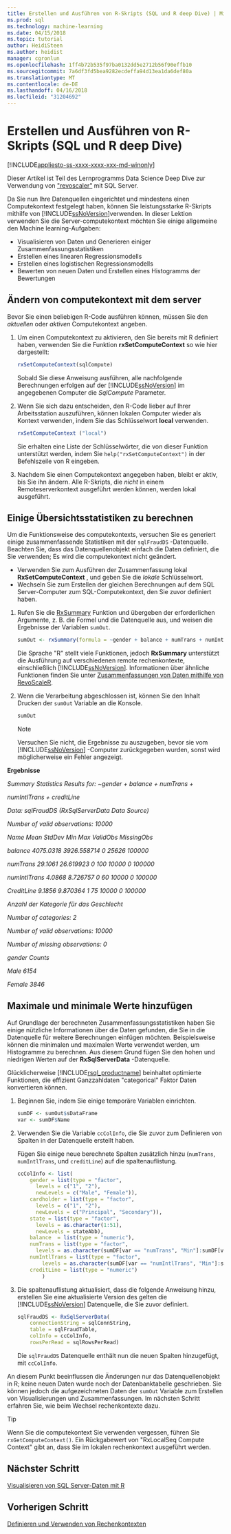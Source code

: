 ```yaml
---
title: Erstellen und Ausführen von R-Skripts (SQL und R deep Dive) | Microsoft Docs
ms.prod: sql
ms.technology: machine-learning
ms.date: 04/15/2018
ms.topic: tutorial
author: HeidiSteen
ms.author: heidist
manager: cgronlun
ms.openlocfilehash: 1ff4b72b535f97ba0132dd5e2712b56f90effb10
ms.sourcegitcommit: 7a6df3fd5bea9282ecdeffa94d13ea1da6def80a
ms.translationtype: MT
ms.contentlocale: de-DE
ms.lasthandoff: 04/16/2018
ms.locfileid: "31204692"
---
```

# <a name="create-and-run-r-scripts-sql-and-r-deep-dive"></a>Erstellen und Ausführen von R-Skripts (SQL und R deep Dive)
[!INCLUDE[appliesto-ss-xxxx-xxxx-xxx-md-winonly](../../includes/appliesto-ss-xxxx-xxxx-xxx-md-winonly.md)]

Dieser Artikel ist Teil des Lernprogramms Data Science Deep Dive zur Verwendung von ["revoscaler"](https://docs.microsoft.com/machine-learning-server/r-reference/revoscaler/revoscaler) mit SQL Server.

Da Sie nun Ihre Datenquellen eingerichtet und mindestens einen Computekontext festgelegt haben, können Sie leistungsstarke R-Skripts mithilfe von [!INCLUDE[ssNoVersion](../../includes/ssnoversion-md.md)]verwenden.  In dieser Lektion verwenden Sie die Server-computekontext möchten Sie einige allgemeine den Machine learning-Aufgaben:

- Visualisieren von Daten und Generieren einiger Zusammenfassungsstatistiken
- Erstellen eines linearen Regressionsmodells
- Erstellen eines logistischen Regressionsmodells
- Bewerten von neuen Daten und Erstellen eines Histogramms der Bewertungen

## <a name="change-compute-context-to-the-server"></a>Ändern von computekontext mit dem server

Bevor Sie einen beliebigen R-Code ausführen können, müssen Sie den *aktuellen* oder *aktiven* Computekontext angeben.

1. Um einen Computekontext zu aktivieren, den Sie bereits mit R definiert haben, verwenden Sie die Funktion **rxSetComputeContext** so wie hier dargestellt:
  
    ```R
    rxSetComputeContext(sqlCompute)
    ```
  
    Sobald Sie diese Anweisung ausführen, alle nachfolgende Berechnungen erfolgen auf der [!INCLUDE[ssNoVersion](../../includes/ssnoversion-md.md)] im angegebenen Computer die *SqlCompute* Parameter.
  
2. Wenn Sie sich dazu entscheiden, den R-Code lieber auf Ihrer Arbeitsstation auszuführen, können lokalen Computer wieder als Kontext verwenden, indem Sie das Schlüsselwort  **local** verwenden.
  
    ```R
    rxSetComputeContext ("local")
    ```
  
    Sie erhalten eine Liste der Schlüsselwörter, die von dieser Funktion unterstützt werden, indem Sie `help("rxSetComputeContext")` in der Befehlszeile von R eingeben.
  
3. Nachdem Sie einen Computekontext angegeben haben, bleibt er aktiv, bis Sie ihn ändern. Alle R-Skripts, die *nicht* in einem Remoteserverkontext ausgeführt werden können, werden lokal ausgeführt.

## <a name="compute-some-summary-statistics"></a>Einige Übersichtsstatistiken zu berechnen

Um die Funktionsweise des computekontexts, versuchen Sie es generiert einige zusammenfassende Statistiken mit der `sqlFraudDS` -Datenquelle.  Beachten Sie, dass das Datenquellenobjekt einfach die Daten definiert, die Sie verwenden; Es wird die computekontext nicht geändert.

+ Verwenden Sie zum Ausführen der Zusammenfassung lokal **RxSetComputeContext** , und geben Sie die _lokale_ Schlüsselwort.
+ Wechseln Sie zum Erstellen der gleichen Berechnungen auf dem SQL Server-Computer zum SQL-Computekontext, den Sie zuvor definiert haben.

1. Rufen Sie die [RxSummary](https://docs.microsoft.com/machine-learning-server/r-reference/revoscaler/rxsummary) Funktion und übergeben der erforderlichen Argumente, z. B. die Formel und die Datenquelle aus, und weisen die Ergebnisse der Variablen `sumOut`.
  
    ```R
    sumOut <- rxSummary(formula = ~gender + balance + numTrans + numIntlTrans + creditLine, data = sqlFraudDS)
    ```
  
    Die Sprache "R" stellt viele Funktionen, jedoch **RxSummary** unterstützt die Ausführung auf verschiedenen remote rechenkontexte, einschließlich [!INCLUDE[ssNoVersion](../../includes/ssnoversion-md.md)]. Informationen über ähnliche Funktionen finden Sie unter [Zusammenfassungen von Daten mithilfe von RevoScaleR](https://docs.microsoft.com/machine-learning-server/r/how-to-revoscaler-data-summaries).
  
2. Wenn die Verarbeitung abgeschlossen ist, können Sie den Inhalt Drucken der `sumOut` Variable an die Konsole.
  
    ```R
    sumOut
    ```
  
    > [!NOTE]
    > Versuchen Sie nicht, die Ergebnisse zu auszugeben, bevor sie vom [!INCLUDE[ssNoVersion](../../includes/ssnoversion-md.md)] -Computer zurückgegeben wurden, sonst wird möglicherweise ein Fehler angezeigt.

**Ergebnisse**

*Summary Statistics Results for: ~gender + balance + numTrans +*

 *numIntlTrans + creditLine*

 *Data: sqlFraudDS (RxSqlServerData Data Source)*

 *Number of valid observations: 10000*

 *Name  Mean    StdDev  Min Max ValidObs    MissingObs*

 *balance       4075.0318 3926.558714            0   25626 100000*

 *numTrans        29.1061   26.619923 0     100 10000    0           100000*

 *numIntlTrans     4.0868    8.726757 0      60 10000    0           100000*

 *CreditLine 9.1856 9.870364 1 75 10000 0 100000*

 *Anzahl der Kategorie für das Geschlecht*

 *Number of categories: 2*

 *Number of valid observations: 10000*

 *Number of missing observations: 0*

 *gender Counts*

 *Male 6154*

  *Female 3846*

## <a name="add-maximum-and-minimum-values"></a>Maximale und minimale Werte hinzufügen

Auf Grundlage der berechneten Zusammenfassungsstatistiken haben Sie einige nützliche Informationen über die Daten gefunden, die Sie in die Datenquelle für weitere Berechnungen einfügen möchten. Beispielsweise können die minimalen und maximalen Werte verwendet werden, um Histogramme zu berechnen. Aus diesem Grund fügen Sie den hohen und niedrigen Werten auf der **RxSqlServerData** -Datenquelle.

Glücklicherweise [!INCLUDE[rsql_productname](../../includes/rsql-productname-md.md)] beinhaltet optimierte Funktionen, die effizient Ganzzahldaten "categorical" Faktor Daten konvertieren können.

1. Beginnen Sie, indem Sie einige temporäre Variablen einrichten.
  
    ```R
    sumDF <- sumOut$sDataFrame
    var <- sumDF$Name
    ```
  
2. Verwenden Sie die Variable `ccColInfo`, die Sie zuvor zum Definieren von Spalten in der Datenquelle erstellt haben.
  
    Fügen Sie einige neue berechnete Spalten zusätzlich hinzu (`numTrans`, `numIntlTrans`, und `creditLine`) auf die spaltenauflistung.
  
    ```R 
    ccColInfo <- list(
        gender = list(type = "factor",
          levels = c("1", "2"), 
          newLevels = c("Male", "Female")),
        cardholder = list(type = "factor",
          levels = c("1", "2"), 
          newLevels = c("Principal", "Secondary")), 
        state = list(type = "factor", 
          levels = as.character(1:51), 
          newLevels = stateAbb), 
        balance  = list(type = "numeric"),
        numTrans = list(type = "factor", 
          levels = as.character(sumDF[var == "numTrans", "Min"]:sumDF[var == "numTrans", "Max"])),
        numIntlTrans = list(type = "factor",  
            levels = as.character(sumDF[var == "numIntlTrans", "Min"]:sumDF[var =="numIntlTrans", "Max"])),
        creditLine = list(type = "numeric")
            )
    ```
  
3. Die spaltenauflistung aktualisiert, dass die folgende Anweisung hinzu, erstellen Sie eine aktualisierte Version des gelten die [!INCLUDE[ssNoVersion](../../includes/ssnoversion-md.md)] Datenquelle, die Sie zuvor definiert.
  
    ```R
    sqlFraudDS <- RxSqlServerData(
        connectionString = sqlConnString,
        table = sqlFraudTable,
        colInfo = ccColInfo,
        rowsPerRead = sqlRowsPerRead)
    ```
  
    Die `sqlFraudDS` Datenquelle enthält nun die neuen Spalten hinzugefügt, mit `ccColInfo`.
  

An diesem Punkt beeinflussen die Änderungen nur das Datenquellenobjekt in R; keine neuen Daten wurde noch der Datenbanktabelle geschrieben. Sie können jedoch die aufgezeichneten Daten der `sumOut` Variable zum Erstellen von Visualisierungen und Zusammenfassungen. Im nächsten Schritt erfahren Sie, wie beim Wechsel rechenkontexte dazu.

> [!TIP]
> Wenn Sie die computekontext Sie verwenden vergessen, führen Sie `rxGetComputeContext()`.  Ein Rückgabewert von "RxLocalSeq Compute Context" gibt an, dass Sie im lokalen rechenkontext ausgeführt werden.

## <a name="next-step"></a>Nächster Schritt

[Visualisieren von SQL Server-Daten mit R](../../advanced-analytics/tutorials/deepdive-visualize-sql-server-data-using-r.md)

## <a name="previous-step"></a>Vorherigen Schritt

[Definieren und Verwenden von Rechenkontexten](../../advanced-analytics/tutorials/deepdive-define-and-use-compute-contexts.md)
